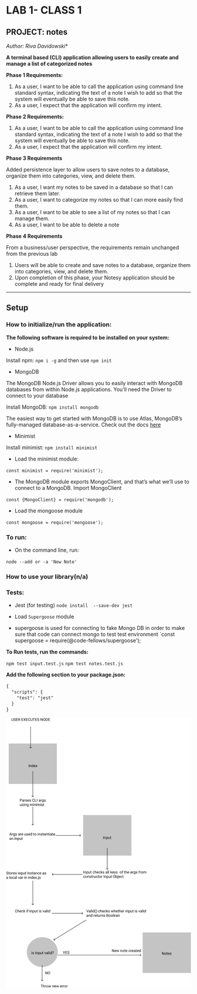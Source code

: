 # LAB 1- CLASS 1
## PROJECT: notes

*Author: Riva Davidowski**

**A terminal based (CLI) application allowing users to easily create and manage a list of categorized notes**

**Phase 1 Requirements:**

1. As a user, I want to be able to call the application using command line standard syntax, indicating the text of a note I wish to add so that the system will eventually be able to save this note.
2. As a user, I expect that the application will confirm my intent.

**Phase 2 Requirements:**

1. As a user, I want to be able to call the application using command line standard syntax, indicating the text of a note I wish to add so that the system will eventually be able to save this note.
2. As a user, I expect that the application will confirm my intent.

**Phase 3 Requirements**

Added persistence layer to allow users to save notes to a database, organize them into categories, view, and delete them.

1. As a user, I want my notes to be saved in a database so that I can retrieve them later.
2. As a user, I want to categorize my notes so that I can more easily find them.
3. As a user, I want to be able to see a list of my notes so that I can manage them.
4. As a user, I want to be able to delete a note

**Phase 4 Requirements**

From a business/user perspective, the requirements remain unchanged from the previous lab

1. Users will be able to create and save notes to a database, organize them into categories, view, and delete them.
2. Upon completion of this phase, your Notesy application should be complete and ready for final delivery



-----------------------

## Setup



### How to initialize/run the application:
**The following software is required to be installed on your system:**
- Node.js

 Install npm: `npm i -g` and then use  `npm init`

 - MongoDB

The MongoDB Node.js Driver allows you to easily interact with MongoDB databases from within Node.js applications. You'll need the Driver to connect to your database

 Install MongoDB: `npm install mongodb`

 The easiest way to get started with MongoDB is to use Atlas, MongoDB’s fully-managed database-as-a-service. Check out the docs [here](https://www.mongodb.com/blog/post/quick-start-nodejs-mongodb--how-to-get-connected-to-your-database)

- Minimist

Install minimist: `npm install minimist`

- Load the minimist module:

 `const minimist = require('minimist');`

- The MongoDB module exports MongoClient, and that’s what we’ll use to connect to a MongoDB. Import MongoClient

 `const {MongoClient} = require('mongodb');`

- Load the mongoose module

`const mongoose = require('mongoose');`

### To run:
- On the command line, run:

`node --add or -a 'New Note'`


### How to use your library(n/a)

### Tests:

- Jest (for testing)
`node install  --save-dev jest`

- Load `Supergoose` module
- supergoose is used for connecting to fake Mongo DB in order to make sure that code can connect mongo to test test environment
`const supergoose = require(@code-fellows/supergoose');


**To Run tests, run the commands:**

`npm test input.test.js`
`npm test notes.test.js`

**Add the following section to your package.json:**

```
{
  "scripts": {
    "test": "jest"
  }
}

```
![URL](./uml.png)

